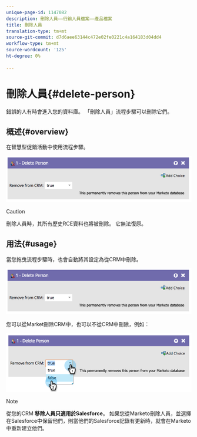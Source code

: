 ```yaml
---
unique-page-id: 1147082
description: 刪除人員——行銷人員檔案——產品檔案
title: 刪除人員
translation-type: tm+mt
source-git-commit: d7d6aee63144c472e02fe0221c4a164183d04dd4
workflow-type: tm+mt
source-wordcount: '125'
ht-degree: 0%

---
```



# 刪除人員{#delete-person}

錯誤的人有時會進入您的資料庫。 「刪除人員」流程步驟可以刪除它們。

## 概述{#overview}

在智慧型促銷活動中使用流程步驟。

![](assets/one-4.png)

>[!CAUTION]
>
>刪除人員時，其所有歷史RCE資料也將被刪除。 它無法復原。

## 用法{#usage}

當您拖曳流程步驟時，也會自動將其設定為從CRM中刪除。

![](assets/two-4.png)

您可以從Market刪除CRM中，也可以不從CRM中刪除，例如：

![](assets/three-3.png)

>[!NOTE]
>
>從您的CRM **移除人員只適用於Salesforce**。 如果您從Marketo刪除人員，並選擇在Salesforce中保留他們，則當他們的Salesforce記錄有更新時，就會在Marketo中重新建立他們。

